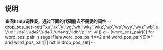 ## 说明

**查阅hanlp词性表，通过下面的代码删去不需要的词性**
···
drop_pos_set=set(['xu','xx','y','yg','wh','wky','wkz','wp','ws','wyy','wyz','wb','u','ud','ude1','ude2','ude3','udeng','udh','p','rr','w'])
g = [word_pos_pair[0] for word_pos_pair in segs if len(word_pos_pair)==2 and word_pos_pair[0]!=' ' and word_pos_pair[1] not in drop_pos_set]
···
